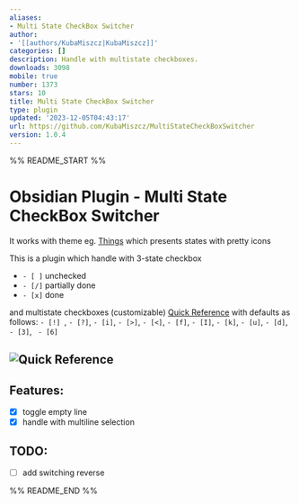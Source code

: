 ```yaml
---
aliases:
- Multi State CheckBox Switcher
author:
- '[[authors/KubaMiszcz|KubaMiszcz]]'
categories: []
description: Handle with multistate checkboxes.
downloads: 3098
mobile: true
number: 1373
stars: 10
title: Multi State CheckBox Switcher
type: plugin
updated: '2023-12-05T04:43:17'
url: https://github.com/KubaMiszcz/MultiStateCheckBoxSwitcher
version: 1.0.4
---
```


%% README_START %%

# Obsidian Plugin - Multi State CheckBox Switcher
It works with theme eg. [Things](https://github.com/colineckert/obsidian-things) which presents states with pretty icons

This is a plugin which handle with 3-state checkbox
- `- [ ]` unchecked
- `- [/]` partially done
- `- [x]` done

and multistate checkboxes (customizable) [Quick Reference](https://github.com/colineckert/obsidian-things/blob/main/assets/checkbox-styles.png) with defaults as follows:
`- [!] `, ` - [?] `, ` - [i] `, ` - [>] `, ` - [<] `, ` - [f] `, ` - [I] `, ` - [k] `, ` - [u] `, ` - [d] `, ` - [3] `, ` - [6]`

## ![Quick Reference](https://raw.githubusercontent.com/KubaMiszcz/MultiStateCheckBoxSwitcher/HEAD//resources/checkbox-styles.png)

## Features:
- [x] toggle empty line
- [x] handle with multiline selection

## TODO:
- [ ] add switching reverse


%% README_END %%